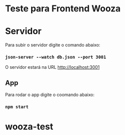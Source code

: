 # Teste para Frontend Wooza

# Servidor

Para subir o servidor digite o comando abaixo:

### `json-server --watch db.json --port 3001`

O servidor estará na URL [http://localhost:3001](http://localhost:3001) 

## App

Para rodar o app digite o coomando abaixo:
### `npm start` 

# wooza-test
